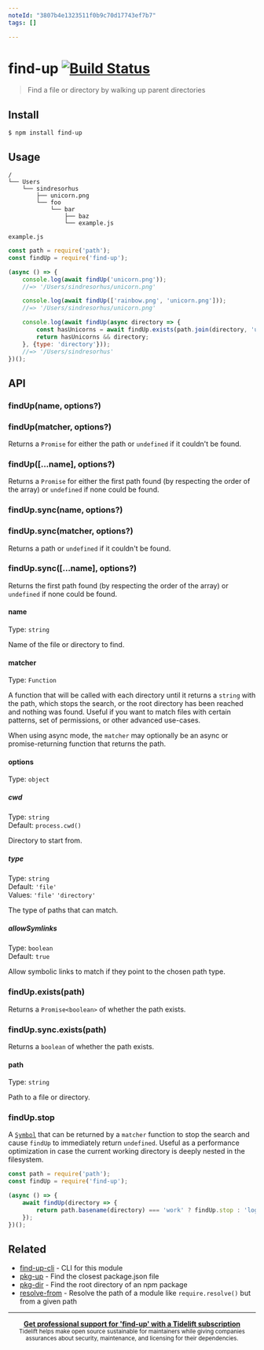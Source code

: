 ```yaml
---
noteId: "3807b4e1323511f0b9c70d17743ef7b7"
tags: []

---
```


# find-up [![Build Status](https://travis-ci.com/sindresorhus/find-up.svg?branch=master)](https://travis-ci.com/github/sindresorhus/find-up)

> Find a file or directory by walking up parent directories

## Install

```
$ npm install find-up
```

## Usage

```
/
└── Users
    └── sindresorhus
        ├── unicorn.png
        └── foo
            └── bar
                ├── baz
                └── example.js
```

`example.js`

```js
const path = require('path');
const findUp = require('find-up');

(async () => {
	console.log(await findUp('unicorn.png'));
	//=> '/Users/sindresorhus/unicorn.png'

	console.log(await findUp(['rainbow.png', 'unicorn.png']));
	//=> '/Users/sindresorhus/unicorn.png'

	console.log(await findUp(async directory => {
		const hasUnicorns = await findUp.exists(path.join(directory, 'unicorn.png'));
		return hasUnicorns && directory;
	}, {type: 'directory'}));
	//=> '/Users/sindresorhus'
})();
```

## API

### findUp(name, options?)
### findUp(matcher, options?)

Returns a `Promise` for either the path or `undefined` if it couldn't be found.

### findUp([...name], options?)

Returns a `Promise` for either the first path found (by respecting the order of the array) or `undefined` if none could be found.

### findUp.sync(name, options?)
### findUp.sync(matcher, options?)

Returns a path or `undefined` if it couldn't be found.

### findUp.sync([...name], options?)

Returns the first path found (by respecting the order of the array) or `undefined` if none could be found.

#### name

Type: `string`

Name of the file or directory to find.

#### matcher

Type: `Function`

A function that will be called with each directory until it returns a `string` with the path, which stops the search, or the root directory has been reached and nothing was found. Useful if you want to match files with certain patterns, set of permissions, or other advanced use-cases.

When using async mode, the `matcher` may optionally be an async or promise-returning function that returns the path.

#### options

Type: `object`

##### cwd

Type: `string`\
Default: `process.cwd()`

Directory to start from.

##### type

Type: `string`\
Default: `'file'`\
Values: `'file'` `'directory'`

The type of paths that can match.

##### allowSymlinks

Type: `boolean`\
Default: `true`

Allow symbolic links to match if they point to the chosen path type.

### findUp.exists(path)

Returns a `Promise<boolean>` of whether the path exists.

### findUp.sync.exists(path)

Returns a `boolean` of whether the path exists.

#### path

Type: `string`

Path to a file or directory.

### findUp.stop

A [`Symbol`](https://developer.mozilla.org/en-US/docs/Web/JavaScript/Reference/Global_Objects/Symbol) that can be returned by a `matcher` function to stop the search and cause `findUp` to immediately return `undefined`. Useful as a performance optimization in case the current working directory is deeply nested in the filesystem.

```js
const path = require('path');
const findUp = require('find-up');

(async () => {
	await findUp(directory => {
		return path.basename(directory) === 'work' ? findUp.stop : 'logo.png';
	});
})();
```

## Related

- [find-up-cli](https://github.com/sindresorhus/find-up-cli) - CLI for this module
- [pkg-up](https://github.com/sindresorhus/pkg-up) - Find the closest package.json file
- [pkg-dir](https://github.com/sindresorhus/pkg-dir) - Find the root directory of an npm package
- [resolve-from](https://github.com/sindresorhus/resolve-from) - Resolve the path of a module like `require.resolve()` but from a given path

---

<div align="center">
	<b>
		<a href="https://tidelift.com/subscription/pkg/npm-find-up?utm_source=npm-find-up&utm_medium=referral&utm_campaign=readme">Get professional support for 'find-up' with a Tidelift subscription</a>
	</b>
	<br>
	<sub>
		Tidelift helps make open source sustainable for maintainers while giving companies<br>assurances about security, maintenance, and licensing for their dependencies.
	</sub>
</div>
